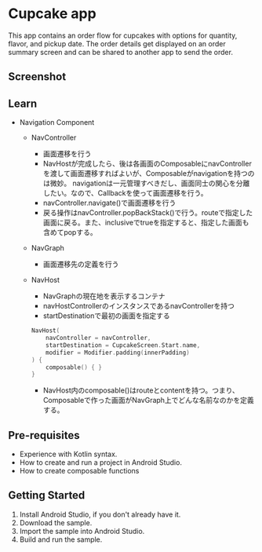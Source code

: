 Cupcake app
=================================

This app contains an order flow for cupcakes with options for quantity, flavor, and pickup date.
The order details get displayed on an order summary screen and can be shared to another app to
send the order.

Screenshot
----------

[//]: # (<img src="" width="300">)

Learn
-----

- Navigation Component
  - NavController
    - 画面遷移を行う
    - NavHostが完成したら、後は各画面のComposableにnavControllerを渡して画面遷移すればよいが、Composableがnavigationを持つのは微妙。
      navigationは一元管理すべきだし、画面同士の関心を分離したい。なので、Callbackを使って画面遷移を行う。
    - navController.navigate()で画面遷移を行う
    - 戻る操作はnavController.popBackStack()で行う。routeで指定した画面に戻る。また、inclusiveでtrueを指定すると、指定した画面も含めてpopする。
  - NavGraph
    - 画面遷移先の定義を行う
  - NavHost
    - NavGraphの現在地を表示するコンテナ
    - navHostControllerのインスタンスであるnavControllerを持つ
    - startDestinationで最初の画面を指定する
    
    ```kotlin 
    NavHost(
        navController = navController,
        startDestination = CupcakeScreen.Start.name,
        modifier = Modifier.padding(innerPadding)
    ) {
        composable() { } 
    }
    ```
    - NavHost内のcomposable()はrouteとcontentを持つ。つまり、Composableで作った画面がNavGraph上でどんな名前なのかを定義する。
  

Pre-requisites
--------------
* Experience with Kotlin syntax.
* How to create and run a project in Android Studio.
* How to create composable functions 


Getting Started
---------------
1. Install Android Studio, if you don't already have it.
2. Download the sample.
3. Import the sample into Android Studio.
4. Build and run the sample.
